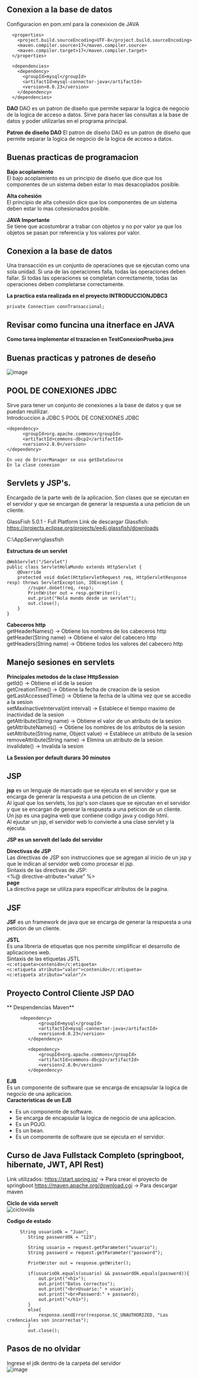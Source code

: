 ## Conexion a la base de datos

Configuracion en pom.xml para la conexixion de JAVA

```
  <properties>
    <project.build.sourceEncoding>UTF-8</project.build.sourceEncoding>
    <maven.compiler.source>17</maven.compiler.source>
    <maven.compiler.target>17</maven.compiler.target>
  </properties>

  <dependencies>
    <dependency>
      <groupId>mysql</groupId>
      <artifactId>mysql-connector-java</artifactId>
      <version>8.0.23</version>
    </dependency>
  </dependencies>

```

**DAO**
DAO es un patron de diseño que permite separar la logica de negocio de la logica de acceso a datos.
Sirve para hacer las consultas a la base de datos y poder utilizarlas en el programa principal.

**Patron de diseño DAO**
El patron de diseño DAO es un patron de diseño que permite separar la logica de negocio de la logica de acceso a datos. <br>

## Buenas practicas de programacion

**Bajo acoplamiento** <br>
El bajo acoplamiento es un principio de diseño que dice que los componentes de un sistema deben estar lo mas desacoplados posible.

**Alta cohesión**<br>
El principio de alta cohesión dice que los componentes de un sistema deben estar lo mas cohesionados posible. <br>

**JAVA Importante** <br>
Se tiene que acostumbrar a trabar con objetos y no por valor ya que los objetos se pasan por referencia y los valores por valor. <br>

## Conexion a la base de datos

Una transacción es un conjunto de operaciones que se ejecutan como una sola unidad. Si una de las operaciones falla, todas las operaciones deben fallar. Si todas las operaciones se completan correctamente, todas las operaciones deben completarse correctamente.

**La practica esta realizada en el proyecto INTRODUCCIONJDBC3** <br>

```
private Connection connTransaccional;
```

## **Revisar como funcina una itnerface en JAVA**

**Como tarea implementar el trazacion en TestConexionPrueba.java** <br>

## Buenas practicas y patrones de deseño

![image](https://user-images.githubusercontent.com/99310007/192063823-5fc9d6d8-9303-42ee-abd7-655819f86a18.png)

## POOL DE CONEXIONES JDBC

Sirve para tener un conjunto de conexiones a la base de datos y que se puedan reutilizar.<br>
Introdcuccion a JDBC 5 POOL DE CONEXIONES JDBC<br>

```
<dependency>
      <groupId>org.apache.commons</groupId>
      <artifactId>commons-dbcp2</artifactId>
      <version>2.8.0</version>
</dependency>

En vez de DriverManager se usa getDataSource
En la clase conexion
```

## Servlets y JSP's.
Encargado de la parte web de la aplicacion.
Son clases que se ejecutan en el servidor y que se encargan de generar la respuesta a una peticion de un cliente.

GlassFish 5.0.1 - Full Platform
Link de descargar Glassfish: https://projects.eclipse.org/projects/ee4j.glassfish/downloads

C:\AppServer\glassfish


**Estructura de un servlet**
```
@WebServlet("/Servlet")
public class ServletHolaMundo extends HttpServlet {
    @Override
    protected void doGet(HttpServletRequest req, HttpServletResponse resp) throws ServletException, IOException {
        //super.doGet(req, resp);
        PrintWriter out = resp.getWriter();
        out.print("Hola mundo desde un servlet");
        out.close();
    }
}
```
**Cabeceros http**<br>
getHeaderNames() -> Obtiene los nombres de los cabeceros http <br>
getHeader(String name) -> Obtiene el valor del cabecero http <br>
getHeaders(String name) -> Obtiene todos los valores del cabecero http <br>

## Manejo sesiones en servlets

**Principales metodos de la clase HttpSession** <br>
getId() -> Obtiene el id de la sesion <br>
getCreationTime() -> Obtiene la fecha de creacion de la sesion <br>
getLastAccessedTime() -> Obtiene la fecha de la ultima vez que se accedio a la sesion <br>
setMaxInactiveInterval(int interval) -> Establece el tiempo maximo de inactividad de la sesion <br>
getAttribute(String name) -> Obtiene el valor de un atributo de la sesion <br>
getAttributeNames() -> Obtiene los nombres de los atributos de la sesion <br>
setAttribute(String name, Object value) -> Establece un atributo de la sesion <br>
removeAttribute(String name) -> Elimina un atributo de la sesion <br>
invalidate() -> Invalida la sesion <br>

**La Session por default durara 30 minutos**<br>

## JSP
**jsp** es un lenguaje de marcado que se ejecuta en el servidor y que se encarga de generar la respuesta a una peticion de un cliente.<br>
Al igual que los servlets, los jsp's son clases que se ejecutan en el servidor y que se encargan de generar la respuesta a una peticion de un cliente.<br>
Un jsp es una pagina web que contiene codigo java y codigo html.<br>
Al ejuutar un jsp, el servidor web lo convierte a una clase servlet y la ejecuta.<br>

**JSP es un servelt del lado del servidor**<br>

**Directivas de JSP**<br>
Las directivas de JSP son instrucciones que se agregan al inicio de un jsp y que le indican al servidor web como procesar el jsp.<br>
Sintaxis de las directivas de JSP:<br>
<%@ directive-atribute="value" %><br>
**page**<br>
La directiva page se utiliza para especificar atributos de la pagina.<br>

## JSF
**JSF** es un framework de java que se encarga de generar la respuesta a una peticion de un cliente.<br>




**JSTL**<br>
Es una libreria de etiquetas que nos permite simplificar el desarrollo de aplicaciones web.<br>
Sintaxis de las etiquetas JSTL<br>
```<c:etiqueta>contenido</c:etiqueta>```<br>
```<c:etiqueta atributo="valor">contenido</c:etiqueta>```<br>
```<c:etiqueta atributo="valor"/>```<br>



## Proyecto Control Cliente JSP DAO
**  Despendencias Maven**<br>
```
     <dependency>
            <groupId>mysql</groupId>
            <artifactId>mysql-connector-java</artifactId>
            <version>8.0.23</version>
        </dependency>

        <dependency>
            <groupId>org.apache.commons</groupId>
            <artifactId>commons-dbcp2</artifactId>
            <version>2.8.0</version>
        </dependency>
```


**EJB**<br>
Es un componente de software que se encarga de encapsular la logica de negocio de una aplicacion.<br>
**Caracteristicas de un EJB**<br>
- Es un componente de software.<br>
- Se encarga de encapsular la logica de negocio de una aplicacion.<br>
- Es un POJO.<br>
- Es un bean.<br>
- Es un componente de software que se ejecuta en el servidor.<br>


## Curso de Java Fullstack Completo (springboot, hibernate, JWT, API Rest)

Link utilizados:
 https://start.spring.io/ -> Para crear el proyecto de springboot
 https://maven.apache.org/download.cgi -> Para descargar maven
 
 **Ciclo de vida servelt** <br>
 ![ciclovida](https://user-images.githubusercontent.com/99310007/192622886-60a72404-6902-4624-a789-d7cb438ca779.png)
 
**Codigo de estado**
```
     String usuarioOk = "Juan";
        String passwordOk = "123";
        
        String usuario = request.getParameter("usuario");
        String password = request.getParameter("password");
        
        PrintWriter out = response.getWriter();
        
        if(usuarioOk.equals(usuario) && passwordOk.equals(password)){
            out.print("<h1>");
            out.print("Datos correctos");
            out.print("<br>Usuario:" + usuario);
            out.print("<br>Password:" + password);
            out.print("</h1>");
        }
        else{
            response.sendError(response.SC_UNAUTHORIZED, "Las credenciales son incorrectas");
        }
        out.close();
```

## Pasos de no olvidar 
Ingrese el jdk dentro de la carpeta del servidor<br>
![image](https://user-images.githubusercontent.com/99310007/193189989-976ebb0e-49c2-4be5-8d19-22d872dffe3f.png)




